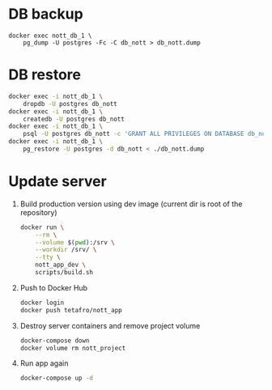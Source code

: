 # DB backup

```
docker exec nott_db_1 \
    pg_dump -U postgres -Fc -C db_nott > db_nott.dump
```

# DB restore

```sh
docker exec -i nott_db_1 \
    dropdb -U postgres db_nott
docker exec -i nott_db_1 \
    createdb -U postgres db_nott
docker exec -i nott_db_1 \
    psql -U postgres db_nott -c 'GRANT ALL PRIVILEGES ON DATABASE db_nott TO pguser;'
docker exec -i nott_db_1 \
    pg_restore -U postgres -d db_nott < ./db_nott.dump
```

# Update server

1. Build production version using dev image (current dir is root of the repository)

    ```sh
    docker run \
        --rm \
        --volume $(pwd):/srv \
        --workdir /srv/ \
        --tty \
        nott_app_dev \
        scripts/build.sh
    ```

2. Push to Docker Hub

    ```sh
    docker login
    docker push tetafro/nott_app
    ```

3. Destroy server containers and remove project volume

    ```sh
    docker-compose down
    docker volume rm nott_project
    ```

4. Run app again

    ```sh
    docker-compose up -d
    ```
